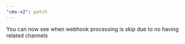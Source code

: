 ```yaml
---
"cms-v2": patch
---
```


You can now see when webhook processing is skip due to no having related channels

